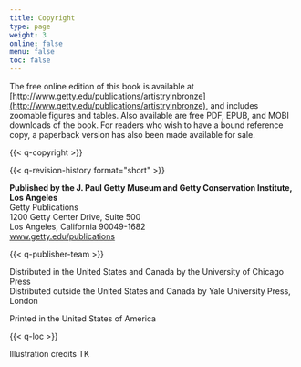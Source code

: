 ```yaml
---
title: Copyright
type: page
weight: 3
online: false
menu: false
toc: false
---
```


The free online edition of this book is available at [http://www.getty.edu/publications/artistryinbronze](http://www.getty.edu/publications/artistryinbronze), and includes zoomable figures and tables. Also available are free PDF, EPUB, and MOBI downloads of the book. For readers who wish to have a bound reference copy, a paperback version has also been made available for sale.

{{< q-copyright >}}

{{< q-revision-history format="short" >}}

**Published by the J. Paul Getty Museum and Getty Conservation Institute, Los Angeles**<br />
Getty Publications<br />
1200 Getty Center Drive, Suite 500<br />
Los Angeles, California 90049-1682<br />
www.getty.edu/publications

{{< q-publisher-team >}}

Distributed in the United States and Canada by the University of Chicago Press<br />
Distributed outside the United States and Canada by Yale University Press, London

Printed in the United States of America

{{< q-loc >}}

Illustration credits TK
